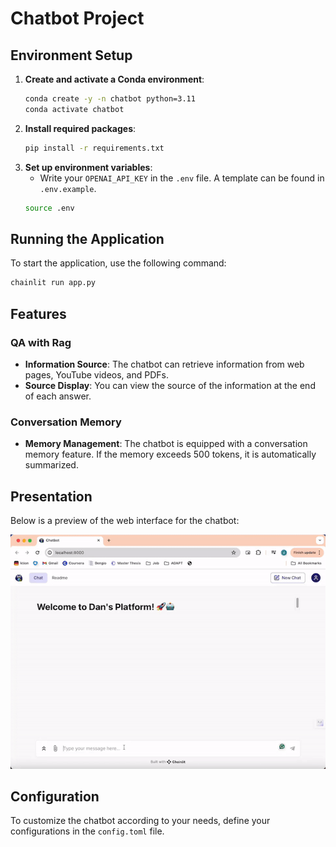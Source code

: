 # Chatbot Project

## Environment Setup
1. **Create and activate a Conda environment**:
    ```bash
    conda create -y -n chatbot python=3.11
    conda activate chatbot
    ```
2. **Install required packages**:
    ```bash
    pip install -r requirements.txt
    ```
3. **Set up environment variables**:
    - Write your `OPENAI_API_KEY` in the `.env` file. A template can be found in `.env.example`.
    ```bash
    source .env
    ```
## Running the Application
To start the application, use the following command:

```bash
chainlit run app.py
```

## Features

### QA with Rag
- **Information Source**: The chatbot can retrieve information from web pages, YouTube videos, and PDFs.
- **Source Display**: You can view the source of the information at the end of each answer.

### Conversation Memory
- **Memory Management**: The chatbot is equipped with a conversation memory feature. If the memory exceeds 500 tokens, it is automatically summarized.

## Presentation

Below is a preview of the web interface for the chatbot:

![Web Page](web.gif)

## Configuration

To customize the chatbot according to your needs, define your configurations in the `config.toml` file.
